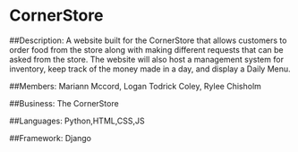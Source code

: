 # CornerStore

##Description:
A website built for the CornerStore that allows customers to order food from the store along with making different requests that can be asked from
the store.  The website will also host a management system for inventory, keep track of the money made in a day, and display a Daily Menu.

##Members:
Mariann Mccord, Logan Todrick Coley, Rylee Chisholm

##Business:
The CornerStore

##Languages:
Python,HTML,CSS,JS

##Framework:
Django
